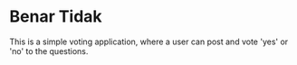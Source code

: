 Benar Tidak
============

This is a simple voting application, where a user can post and vote 'yes' or 'no' to the questions.